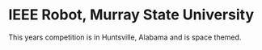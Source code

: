 # IEEE Robot, Murray State University

This years competition is in Huntsville, Alabama and is space themed.



